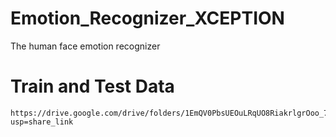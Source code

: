 # Emotion_Recognizer_XCEPTION
The human face emotion recognizer

# Train and Test Data

    https://drive.google.com/drive/folders/1EmQV0PbsUEOuLRqUO8RiakrlgrOoo_70?usp=share_link
